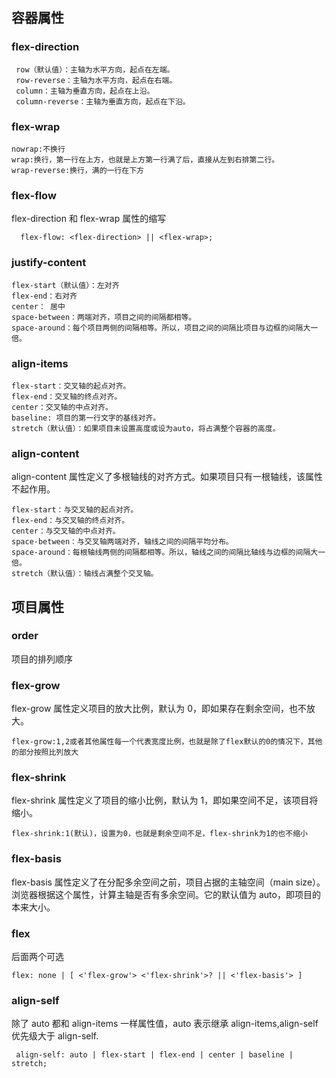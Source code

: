## 容器属性

### flex-direction

```
 row（默认值）：主轴为水平方向，起点在左端。
 row-reverse：主轴为水平方向，起点在右端。
 column：主轴为垂直方向，起点在上沿。
 column-reverse：主轴为垂直方向，起点在下沿。
```

### flex-wrap

```
nowrap:不换行
wrap:换行，第一行在上方，也就是上方第一行满了后，直接从左到右排第二行。
wrap-reverse:换行，满的一行在下方

```

### flex-flow

flex-direction 和 flex-wrap 属性的缩写

```
  flex-flow: <flex-direction> || <flex-wrap>;
```

### justify-content

```
flex-start（默认值）：左对齐
flex-end：右对齐
center： 居中
space-between：两端对齐，项目之间的间隔都相等。
space-around：每个项目两侧的间隔相等。所以，项目之间的间隔比项目与边框的间隔大一倍。
```

### align-items

```
flex-start：交叉轴的起点对齐。
flex-end：交叉轴的终点对齐。
center：交叉轴的中点对齐。
baseline: 项目的第一行文字的基线对齐。
stretch（默认值）：如果项目未设置高度或设为auto，将占满整个容器的高度。
```

### align-content

align-content 属性定义了多根轴线的对齐方式。如果项目只有一根轴线，该属性不起作用。

```
flex-start：与交叉轴的起点对齐。
flex-end：与交叉轴的终点对齐。
center：与交叉轴的中点对齐。
space-between：与交叉轴两端对齐，轴线之间的间隔平均分布。
space-around：每根轴线两侧的间隔都相等。所以，轴线之间的间隔比轴线与边框的间隔大一倍。
stretch（默认值）：轴线占满整个交叉轴。
```

## 项目属性

### order

项目的排列顺序

### flex-grow

flex-grow 属性定义项目的放大比例，默认为 0，即如果存在剩余空间，也不放大。

```
flex-grow:1,2或者其他属性每一个代表宽度比例，也就是除了flex默认的0的情况下，其他的部分按照比列放大
```

### flex-shrink

flex-shrink 属性定义了项目的缩小比例，默认为 1，即如果空间不足，该项目将缩小。

```
flex-shrink:1(默认)，设置为0，也就是剩余空间不足，flex-shrink为1的也不缩小
```

### flex-basis

flex-basis 属性定义了在分配多余空间之前，项目占据的主轴空间（main size）。浏览器根据这个属性，计算主轴是否有多余空间。它的默认值为 auto，即项目的本来大小。

### flex

后面两个可选

```
flex: none | [ <'flex-grow'> <'flex-shrink'>? || <'flex-basis'> ]
```

### align-self

除了 auto 都和 align-items 一样属性值，auto 表示继承 align-items,align-self 优先级大于 align-self.

```
 align-self: auto | flex-start | flex-end | center | baseline | stretch;
```
